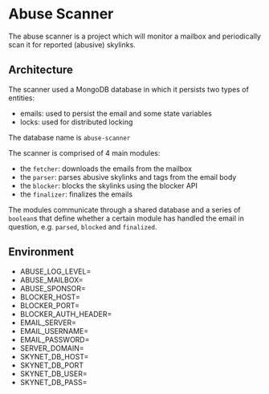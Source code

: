 # Abuse Scanner

The abuse scanner is a project which will monitor a mailbox and periodically
scan it for reported (abusive) skylinks.

## Architecture

The scanner used a MongoDB database in which it persists two types of entities:
- emails: used to persist the email and some state variables
- locks: used for distributed locking

The database name is `abuse-scanner`
  
The scanner is comprised of 4 main modules:
- the `fetcher`: downloads the emails from the mailbox
- the `parser`: parses abusive skylinks and tags from the email body
- the `blocker`: blocks the skylinks using the blocker API
- the `finalizer`: finalizes the emails

The modules communicate through a shared database and a series of `boolean`s
that define whether a certain module has handled the email in question, e.g.
`parsed`, `blocked` and `finalized`.

## Environment

- ABUSE_LOG_LEVEL=
- ABUSE_MAILBOX=
- ABUSE_SPONSOR=
- BLOCKER_HOST=
- BLOCKER_PORT=
- BLOCKER_AUTH_HEADER=
- EMAIL_SERVER=
- EMAIL_USERNAME=
- EMAIL_PASSWORD=
- SERVER_DOMAIN=
- SKYNET_DB_HOST=
- SKYNET_DB_PORT
- SKYNET_DB_USER=
- SKYNET_DB_PASS=
